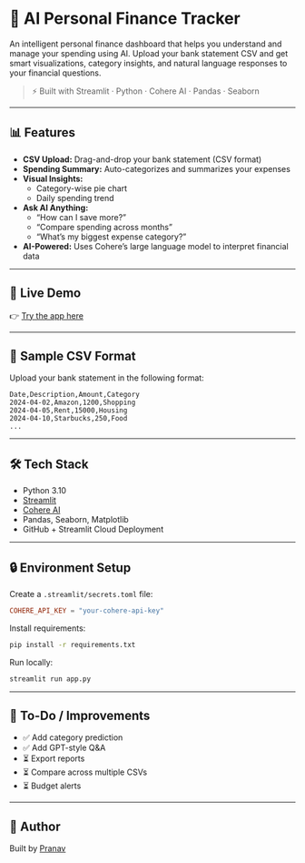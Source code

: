 
# 💸 AI Personal Finance Tracker

An intelligent personal finance dashboard that helps you understand and manage your spending using AI. Upload your bank statement CSV and get smart visualizations, category insights, and natural language responses to your financial questions.

> ⚡ Built with Streamlit · Python · Cohere AI · Pandas · Seaborn

---

## 📊 Features

- **CSV Upload:** Drag-and-drop your bank statement (CSV format)
- **Spending Summary:** Auto-categorizes and summarizes your expenses
- **Visual Insights:**
  - Category-wise pie chart
  - Daily spending trend
- **Ask AI Anything:**
  - “How can I save more?”
  - “Compare spending across months”
  - “What’s my biggest expense category?”
- **AI-Powered:** Uses Cohere’s large language model to interpret financial data

---

## 🚀 Live Demo

👉 [Try the app here](https://finance-tracker-ai-7p5czru6xbsbduxtg47sv4.streamlit.app/)

---

## 🥪 Sample CSV Format

Upload your bank statement in the following format:

```csv
Date,Description,Amount,Category
2024-04-02,Amazon,1200,Shopping
2024-04-05,Rent,15000,Housing
2024-04-10,Starbucks,250,Food
...
```

---

## 🛠️ Tech Stack

- Python 3.10
- [Streamlit](https://streamlit.io/)
- [Cohere AI](https://cohere.com/)
- Pandas, Seaborn, Matplotlib
- GitHub + Streamlit Cloud Deployment

---

## 🔒 Environment Setup

Create a `.streamlit/secrets.toml` file:

```toml
COHERE_API_KEY = "your-cohere-api-key"
```

Install requirements:

```bash
pip install -r requirements.txt
```

Run locally:

```bash
streamlit run app.py
```

---

## 📌 To-Do / Improvements

- ✅ Add category prediction
- ✅ Add GPT-style Q&A
- ⏳ Export reports
- ⏳ Compare across multiple CSVs
- ⏳ Budget alerts

---

## 🙌 Author

Built by [Pranav](https://github.com/pranav290804)

